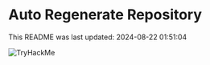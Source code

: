 # Auto Regenerate Repository

This README was last updated: 2024-08-22 01:51:04

 ![TryHackMe](https://tryhackme.com/badge/533634)